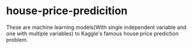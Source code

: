 # house-price-predicition
These are machine learning models(With single independent variable and one with multiple variables) to Kaggle's famous house price prediction problem. 
